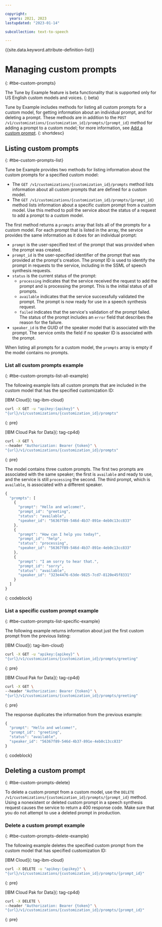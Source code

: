 ```yaml
---

copyright:
  years: 2021, 2023
lastupdated: "2023-01-14"

subcollection: text-to-speech

---
```


{{site.data.keyword.attribute-definition-list}}

# Managing custom prompts
{: #tbe-custom-prompts}

The Tune by Example feature is beta functionality that is supported only for US English custom models and voices.
{: beta}

Tune by Example includes methods for listing all custom prompts for a custom model, for getting information about an individual prompt, and for deleting a prompt. These methods are in addition to the `POST /v1/customizations/{customization_id}/prompts/{prompt_id}` method for adding a prompt to a custom model; for more information, see [Add a custom prompt](/docs/text-to-speech?topic=text-to-speech-tbe-create#tbe-create-add-prompt).
{: shortdesc}

## Listing custom prompts
{: #tbe-custom-prompts-list}

Tune be Example provides two methods for listing information about the custom prompts for a specified custom model:

-   The `GET /v1/customizations/{customization_id}/prompts` method lists information about all custom prompts that are defined for a custom model.
-   The `GET /v1/customizations/{customization_id}/prompts/{prompt_id}` method lists information about a specific custom prompt from a custom model. Use this method to poll the service about the status of a request to add a prompt to a custom model.

The first method returns a `prompts` array that lists all of the prompts for a custom model. For each prompt that is listed in the array, the service provides the same information as it does for an individual prompt:

-   `prompt` is the user-specified text of the prompt that was provided when the prompt was created.
-   `prompt_id` is the user-specified identifier of the prompt that was provided at the prompt's creation. The prompt ID is used to identify the prompt in requests to the service, including in the SSML of speech synthesis requests.
-   `status` is the current status of the prompt:
    -   `processing` indicates that the service received the request to add the prompt and is processing the prompt. This is the initial status of all prompts.
    -   `available` indicates that the service successfully validated the prompt. The prompt is now ready for use in a speech synthesis request.
    -   `failed` indicates that the service's validation of the prompt failed. The status of the prompt includes an `error` field that describes the reason for the failure.
-   `speaker_id` is the GUID of the speaker model that is associated with the prompt. The service omits the field if no speaker ID is associated with the prompt.

When listing all prompts for a custom model, the `prompts` array is empty if the model contains no prompts.

### List all custom prompts example
{: #tbe-custom-prompts-list-all-example}

The following example lists all custom prompts that are included in the custom model that has the specified customization ID:

[IBM Cloud]{: tag-ibm-cloud}

```bash
curl -X GET -u "apikey:{apikey}" \
"{url}/v1/customizations/{customization_id}/prompts"
```
{: pre}

[IBM Cloud Pak for Data]{: tag-cp4d}

```bash
curl -X GET \
--header "Authorization: Bearer {token}" \
"{url}/v1/customizations/{customization_id}/prompts"
```
{: pre}

The model contains three custom prompts. The first two prompts are associated with the same speaker; the first is `available` and ready to use, and the service is still `processing` the second. The third prompt, which is `available`, is associated with a different speaker.

```javascript
{
  "prompts": [
    {
      "prompt": "Hello and welcome!",
      "prompt_id": "greeting",
      "status": "available",
      "speaker_id": "56367f89-546d-4b37-891e-4eb0c13cc833"
    },
    {
      "prompt": "How can I help you today?",
      "prompt_id": "help",
      "status": "processing",
      "speaker_id": "56367f89-546d-4b37-891e-4eb0c13cc833"
    },
    {
      "prompt": "I am sorry to hear that.",
      "prompt_id": "sorry",
      "status": "available",
      "speaker_id": "323e4476-63de-9825-7cd7-8120e45f8331"
    }
  ]
}
```
{: codeblock}

### List a specific custom prompt example
{: #tbe-custom-prompts-list-specific-example}

The following example returns information about just the first custom prompt from the previous listing:

[IBM Cloud]{: tag-ibm-cloud}

```bash
curl -X GET -u "apikey:{apikey}" \
"{url}/v1/customizations/{customization_id}/prompts/greeting"
```
{: pre}

[IBM Cloud Pak for Data]{: tag-cp4d}

```bash
curl -X GET \
--header "Authorization: Bearer {token}" \
"{url}/v1/customizations/{customization_id}/prompts/greeting"
```
{: pre}

The response duplicates the information from the previous example:

```javascript
{
  "prompt": "Hello and welcome!",
  "prompt_id": "greeting",
  "status": "available",
  "speaker_id": "56367f89-546d-4b37-891e-4eb0c13cc833"
}
```
{: codeblock}

## Deleting a custom prompt
{: #tbe-custom-prompts-delete}

To delete a custom prompt from a custom model, use the `DELETE /v1/customizations/{customization_id}/prompts/{prompt_id}` method. Using a nonexistent or deleted custom prompt in a speech synthesis request causes the service to return a 400 response code. Make sure that you do not attempt to use a deleted prompt in production.

### Delete a custom prompt example
{: #tbe-custom-prompts-delete-example}

The following example deletes the specified custom prompt from the custom model that has specified customization ID:

[IBM Cloud]{: tag-ibm-cloud}

```bash
curl -X DELETE -u "apikey:{apikey}" \
"{url}/v1/customizations/{customization_id}/prompts/{prompt_id}"
```
{: pre}

[IBM Cloud Pak for Data]{: tag-cp4d}

```bash
curl -X DELETE \
--header "Authorization: Bearer {token}" \
"{url}/v1/customizations/{customization_id}/prompts/{prompt_id}"
```
{: pre}
